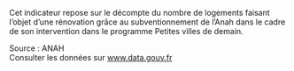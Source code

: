<p>
Cet indicateur repose sur le décompte du nombre de logements faisant l’objet d’une rénovation grâce au subventionnement de l’Anah dans le cadre de son intervention dans le programme Petites villes de demain.
</p>
<p class="font-italic body-2">Source : ANAH<br> Consulter les données sur <a target="_blank" href="https://www.data.gouv.fr/fr/datasets/barometre-des-resultats-de-laction-publique/">www.data.gouv.fr</a></p>